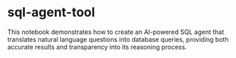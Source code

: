 # sql-agent-tool
This notebook demonstrates how to create an AI-powered SQL agent that translates natural language questions into database queries, providing both accurate results and transparency into its reasoning process. 
